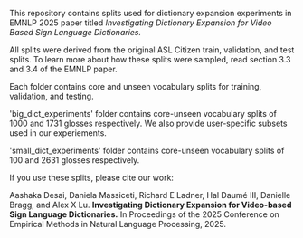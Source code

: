 This repository contains splits used for dictionary expansion experiments in EMNLP 2025 paper titled <i>Investigating Dictionary Expansion for Video Based Sign Language Dictionaries. </i>

All splits were derived from the original ASL Citizen train, validation, and test splits. To learn more about how these splits were sampled, read section 3.3 and 3.4 of the EMNLP paper. 

Each folder contains core and unseen vocabulary splits for training, validation, and testing. 

'big_dict_experiments' folder contains core-unseen vocabulary splits of 1000 and 1731 glosses respectively. We also provide user-specific subsets used in our experiements. 

'small_dict_experiments' folder contains core-unseen vocabulary splits of 100 and 2631 glosses respectively.


If you use these splits, please cite our work:

Aashaka Desai, Daniela Massiceti, Richard E Ladner, Hal Daumé III, Danielle Bragg, and Alex X Lu. <b>Investigating Dictionary Expansion for Video-based Sign Language Dictionaries.</b> In Proceedings of the 2025 Conference on Empirical Methods in Natural Language Processing, 2025.
